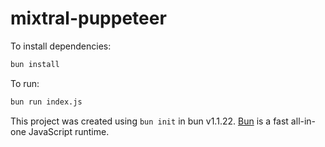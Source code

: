 # mixtral-puppeteer

To install dependencies:

```bash
bun install
```

To run:

```bash
bun run index.js
```

This project was created using `bun init` in bun v1.1.22. [Bun](https://bun.sh) is a fast all-in-one JavaScript runtime.

